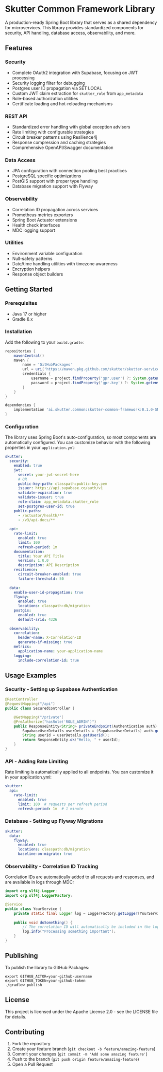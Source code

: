 # Skutter Common Framework Library

A production-ready Spring Boot library that serves as a shared dependency for microservices. This library provides standardized components for security, API handling, database access, observability, and more.

## Features

### Security
- Complete OAuth2 integration with Supabase, focusing on JWT processing
- Security logging filter for debugging
- Postgres user ID propagation via SET LOCAL
- Custom JWT claim extraction for `skutter_role` from `app_metadata`
- Role-based authorization utilities
- Certificate loading and hot-reloading mechanisms

### REST API
- Standardized error handling with global exception advisors
- Rate limiting with configurable strategies
- Circuit breaker patterns using Resilience4j
- Response compression and caching strategies
- Comprehensive OpenAPI/Swagger documentation

### Data Access
- JPA configuration with connection pooling best practices
- PostgreSQL specific optimizations
- PostGIS support with proper type handling
- Database migration support with Flyway

### Observability
- Correlation ID propagation across services
- Prometheus metrics exporters
- Spring Boot Actuator extensions
- Health check interfaces
- MDC logging support

### Utilities
- Environment variable configuration
- Null-safety patterns
- Date/time handling utilities with timezone awareness
- Encryption helpers
- Response object builders

## Getting Started

### Prerequisites
- Java 17 or higher
- Gradle 8.x

### Installation

Add the following to your `build.gradle`:

```groovy
repositories {
    mavenCentral()
    maven {
        name = 'GitHubPackages'
        url = uri('https://maven.pkg.github.com/skutter/skutter-service-core')
        credentials {
            username = project.findProperty('gpr.user') ?: System.getenv('GITHUB_USERNAME')
            password = project.findProperty('gpr.key') ?: System.getenv('GITHUB_TOKEN')
        }
    }
}

dependencies {
    implementation 'ai.skutter.common:skutter-common-framework:0.1.0-SNAPSHOT'
}
```

### Configuration

The library uses Spring Boot's auto-configuration, so most components are automatically configured. You can customize behavior with the following properties in your `application.yml`:

```yaml
skutter:
  security:
    enabled: true
    jwt:
      secret: your-jwt-secret-here
      # OR
      public-key-path: classpath:public-key.pem
      issuer: https://api.supabase.co/auth/v1
      validate-expiration: true
      validate-issuer: true
      role-claim: app_metadata.skutter_role
      set-postgres-user-id: true
    public-paths:
      - /actuator/health/**
      - /v3/api-docs/**
  
  api:
    rate-limit:
      enabled: true
      limit: 100
      refresh-period: 1m
    documentation:
      title: Your API Title
      version: 1.0.0
      description: API Description
    resilience:
      circuit-breaker-enabled: true
      failure-threshold: 50
  
  data:
    enable-user-id-propagation: true
    flyway:
      enabled: true
      locations: classpath:db/migration
    postgis:
      enabled: true
      default-srid: 4326
  
  observability:
    correlation:
      header-name: X-Correlation-ID
      generate-if-missing: true
    metrics:
      application-name: your-application-name
    logging:
      include-correlation-id: true
```

## Usage Examples

### Security - Setting up Supabase Authentication

```java
@RestController
@RequestMapping("/api")
public class SecuredController {

    @GetMapping("/private")
    @PreAuthorize("hasRole('ROLE_ADMIN')")
    public ResponseEntity<String> privateEndpoint(Authentication auth) {
        SupabaseUserDetails userDetails = (SupabaseUserDetails) auth.getPrincipal();
        String userId = userDetails.getUserId();
        return ResponseEntity.ok("Hello, " + userId);
    }
}
```

### API - Adding Rate Limiting

Rate limiting is automatically applied to all endpoints. You can customize it in your application.yml:

```yaml
skutter:
  api:
    rate-limit:
      enabled: true
      limit: 100  # requests per refresh period
      refresh-period: 1m  # 1 minute
```

### Database - Setting up Flyway Migrations

```yaml
skutter:
  data:
    flyway:
      enabled: true
      locations: classpath:db/migration
      baseline-on-migrate: true
```

### Observability - Correlation ID Tracking

Correlation IDs are automatically added to all requests and responses, and are available in logs through MDC:

```java
import org.slf4j.Logger;
import org.slf4j.LoggerFactory;

@Service
public class YourService {
    private static final Logger log = LoggerFactory.getLogger(YourService.class);
    
    public void doSomething() {
        // The correlation ID will automatically be included in the log output
        log.info("Processing something important");
    }
}
```

## Publishing

To publish the library to GitHub Packages:

```shell
export GITHUB_ACTOR=your-github-username
export GITHUB_TOKEN=your-github-token
./gradlew publish
```

## License

This project is licensed under the Apache License 2.0 - see the LICENSE file for details.

## Contributing

1. Fork the repository
2. Create your feature branch (`git checkout -b feature/amazing-feature`)
3. Commit your changes (`git commit -m 'Add some amazing feature'`)
4. Push to the branch (`git push origin feature/amazing-feature`)
5. Open a Pull Request 